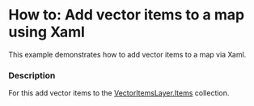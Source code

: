 # How to: Add vector items to a map using Xaml


This example demonstrates how to add vector items to a map via Xaml.


<h3>Description</h3>

For this add vector items to the <a href="https://documentation.devexpress.com/#XAML/DevExpressUIXamlMapVectorItemsLayer_Itemstopic">VectorItemsLayer.Items</a>&nbsp;collection.

<br/>


